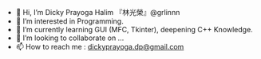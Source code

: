 - 👋 Hi, I’m Dicky Prayoga Halim 『林光榮』@grlinnn
- 👀 I’m interested in Programming.
- 🌱 I’m currently learning GUI (MFC, Tkinter), deepening C++ Knowledge.
- 💞️ I’m looking to collaborate on ...
- 📫 How to reach me : dickyprayoga.dp@gmail.com

<!---
grlinnn/grlinnn is a ✨ special ✨ repository because its `README.md` (this file) appears on your GitHub profile.
You can click the Preview link to take a look at your changes.
--->
